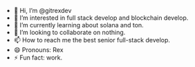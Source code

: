 - 👋 Hi, I’m @gitrexdev
- 👀 I’m interested in full stack develop and blockchain develop.
- 🌱 I’m currently learning about solana and ton.
- 💞️ I’m looking to collaborate on nothing.
- 📫 How to reach me the best senior full-stack develop.
- 😄 Pronouns: Rex
- ⚡ Fun fact: work.

<!---
gitrexdev/gitrexdev is a ✨ special ✨ repository because its `README.md` (this file) appears on your GitHub profile.
You can click the Preview link to take a look at your changes.
--->
